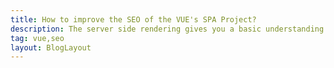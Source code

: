 ```yaml
---
title: How to improve the SEO of the VUE's SPA Project?
description: The server side rendering gives you a basic understanding of how these things are work
tag: vue,seo
layout: BlogLayout
---
```

